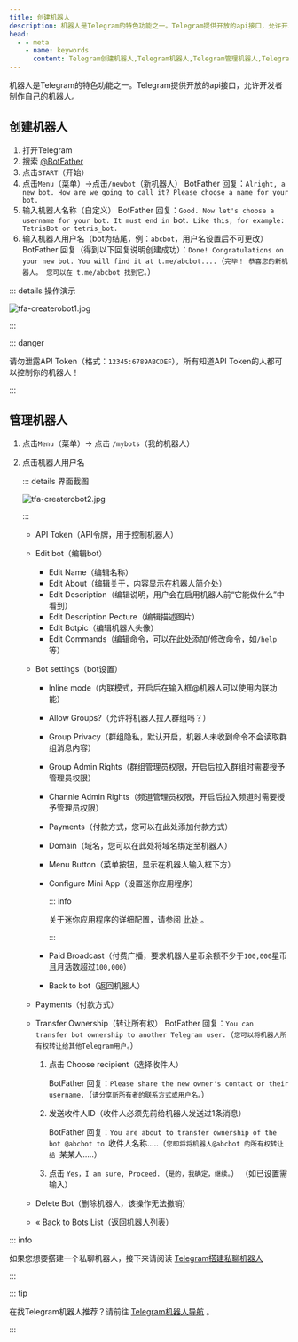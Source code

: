 ```yaml
---
title: 创建机器人
description: 机器人是Telegram的特色功能之一。Telegram提供开放的api接口，允许开发者制作自己的机器人。本文介绍了如何创建自己的机器人，以及管理机器人的各项功能说明。
head:
  - - meta
    - name: keywords
      content: Telegram创建机器人,Telegram机器人,Telegram管理机器人,Telegram编辑机器人,TG创建机器人,TG机器人,TG管理机器人,TG编辑机器人,电报创建机器人,电报机器人,电报管理机器人,电报编辑机器人
---
```


机器人是Telegram的特色功能之一。Telegram提供开放的api接口，允许开发者制作自己的机器人。

## 创建机器人

1. 打开Telegram
2. 搜索 [@BotFather](https://t.me/botfather)
3. 点击`START`（开始）
4. 点击`Menu`（菜单）->点击`/newbot`（新机器人）
    BotFather 回复：`Alright, a new bot. How are we going to call it? Please choose a name for your bot.`
5. 输入机器人名称（自定义）
    BotFather 回复：`Good. Now let's choose a username for your bot. It must end in `bot`. Like this, for example: TetrisBot or tetris_bot.`
6. 输入机器人用户名（bot为结尾，例：`abcbot`，用户名设置后不可更改）
    BotFather 回复（得到以下回复说明创建成功）：`Done! Congratulations on your new bot. You will find it at t.me/abcbot....`（`完毕！ 恭喜您的新机器人。 您可以在 t.me/abcbot 找到它。`）

::: details 操作演示

![tfa-createrobot1.jpg](https://cdn.jsdelivr.net/gh/tgwiki/images/tfa/createrobot1.jpg)

:::

::: danger

请勿泄露API Token（格式：`12345:6789ABCDEF`），所有知道API Token的人都可以控制你的机器人！

:::

## 管理机器人

1. 点击`Menu`（菜单）-> 点击 `/mybots`（我的机器人）

2. 点击机器人用户名

   ::: details 界面截图

   ![tfa-createrobot2.jpg](https://cdn.jsdelivr.net/gh/tgwiki/images/tfa/createrobot2.jpg)

   :::

   - API Token（API令牌，用于控制机器人）

   - Edit bot（编辑bot）

     - Edit Name（编辑名称）
     - Edit About（编辑关于，内容显示在机器人简介处）
     - Edit Description（编辑说明，用户会在启用机器人前“它能做什么”中看到）
     - Edit Description Pecture（编辑描述图片）
     - Edit Botpic（编辑机器人头像）
     - Edit Commands（编辑命令，可以在此处添加/修改命令，如`/help`等）

   - Bot settings（bot设置）

     - lnline mode（内联模式，开启后在输入框@机器人可以使用内联功能）
   
     - Allow Groups?（允许将机器人拉入群组吗？）
   
     - Group Privacy（群组隐私，默认开启，机器人未收到命令不会读取群组消息内容）
   
     - Group Admin Rights（群组管理员权限，开启后拉入群组时需要授予管理员权限）
   
     - Channle Admin Rights（频道管理员权限，开启后拉入频道时需要授予管理员权限）

     - Payments（付款方式，您可以在此处添加付款方式）

     - Domain（域名，您可以在此处将域名绑定至机器人）
   
     - Menu Button（菜单按钮，显示在机器人输入框下方）
   
     - Configure Mini App（设置迷你应用程序）
   
       ::: info
   
       关于迷你应用程序的详细配置，请参阅 [此处](./miniapp.html) 。
   
       :::
   
     - Paid Broadcast（付费广播，要求机器人星币余额不少于`100,000`星币且月活数超过`100,000`）

     - Back to bot（返回机器人）

   - Payments（付款方式） 
   
   - Transfer Ownership（转让所有权）
     BotFather 回复：`You can transfer bot ownership to another Telegram user.`（`您可以将机器人所有权转让给其他Telegram用户。`）
   
     1. 点击 Choose recipient（选择收件人）
   
        BotFather 回复：`Please share the new owner's contact or their username.`（`请分享新所有者的联系方式或用户名。`）
   
     2. 发送收件人ID（收件人必须先前给机器人发送过1条消息）
   
        BotFather 回复：`You are about to transfer ownership of the bot @abcbot to `收件人名称.....（`您即将将机器人@abcbot 的所有权转让给 `某某人.....）
   
     3. 点击 `Yes，I am sure, Proceed.`（`是的，我确定，继续。`）
        （如已设置需输入）
   
   - Delete Bot（删除机器人，该操作无法撤销）
   
   - « Back to Bots List（返回机器人列表）

::: info

如果您想要搭建一个私聊机器人，接下来请阅读 [Telegram搭建私聊机器人](./livegram.html)

:::

::: tip

在找Telegram机器人推荐？请前往 [Telegram机器人导航](https://www.tgnav.org/robot/) 。

:::